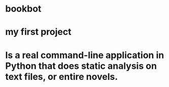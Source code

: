 # bookbot 
# my first project
# Is a real command-line application in Python that does static analysis on text files, or entire novels.


